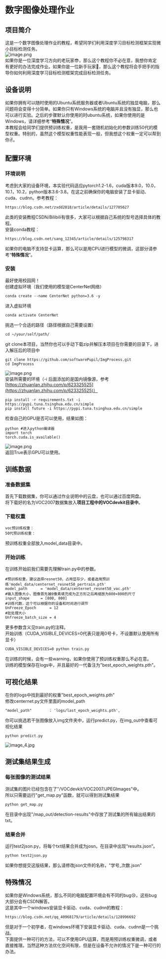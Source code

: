 <a name="FtQ82"></a>
# 数字图像处理作业
<a name="ResGY"></a>
## 项目简介
这是一个数字图像处理作业的教程，希望同学们利用深度学习目标检测框架实现微小目标检测任务。<br />![image.png](pic/image_2.jpg)<br />如果你是一位深度学习方向的老玩家😎，那么这个教程你不必在意，我想你肯定有更好的办法完成作业。如果你是一位新手玩家🤩，那么这个教程将会手把手的指导你如何利用深度学习目标检测框架完成目标检测任务。
<a name="SEZMX"></a>
## 设备说明
如果你拥有可以随时使用的Ubuntu系统服务器或者Ubuntu系统的独显电脑，那么问题将会变得十分简单。如果你只有Windows系统的电脑并且没有独显，那么也可以进行实验。之后的步骤默认你使用的时ubuntu系统，如果你使用的是Windows，请详细参考“**特殊情况**”。<br />本教程会给同学们提供预训练权重，是我用一套随机初始化的参数训练50代的模型权重。特别的，虽然这个模型权重性能表现一般，但我想这个权重一定可以帮到你✌️。
<a name="rZPmZ"></a>
## 配置环境
<a name="VJusC"></a>
### 环境说明
考虑到大家的设备环境，本实验代码适应pytorch1.2-1.6，cuda版本9.0，10.0，10.1，10.2，python版本3.6-3.8。在这之前确保你的电脑安装了显卡驱动、cuda、cudnn。参考教程：
```
https://blog.csdn.net/zxdd2018/article/details/127705627
```
此类的安装教程CSDN/Bilibili有很多，大家可以根据自己系统的型号选择具体的教程。<br />安装conda教程：
```
https://blog.csdn.net/sang_12345/article/details/125798317
```
如果你的电脑不支持显卡运算，那么可以是用CPU进行模型的微调，这部分请参考“**特殊情况**”。
<a name="q65Ff"></a>
### 安装
最好使用校园网！<br />创建虚拟环境（我们使用的模型是CenterNet网络）
```
conda create --name CenterNet python=3.6 -y
```
进入虚拟环境
```
conda activate CenterNet
```
挑选一个合适的路径（路径根据自己需要设置）
```
cd ~/your/self/path/
```
git clone本项目，当然你也可以手动下载zip并解压本项目在你需要的目录下，进入解压后的项目中
```
git clone https://github.com/softwarePupil/ImgProcess.git
cd ImgProcess
```
![image.png](pic/image_1.jpg)<br />安装所需要的环境（-i 后面添加的是国内镜像源，参考[https://zhuanlan.zhihu.com/p/623325525](https://zhuanlan.zhihu.com/p/623325525)）
```
pip install -r requirements.txt -i https://pypi.tuna.tsinghua.edu.cn/simple
pip install future -i https://pypi.tuna.tsinghua.edu.cn/simple
```
检查自己的GPU是否可以使用，结果如图：
```
python #进入python编译器
import torch
torch.cuda.is_available()
```
![image.png](pic/image_3.jpg)<br />返回True表示GPU可以使用。
<a name="Djnyr"></a>
## 训练数据
<a name="gPQli"></a>
### 准备数据集
首先下载数据集，你可以通过作业说明中的云盘，也可以通过百度网盘。<br />将下载好的名为VOC2007数据集放入**项目工程中的VOCdevkit目录中**。
<a name="u93E6"></a>
### 下载权重
```
voc预训练权重：
50代预训练权重：
```
预训练权重全部放入model_data目录中。
<a name="uJjUV"></a>
### 开始训练
在训练开始前我们需要先理解train.py中的参数。
```
#预训练权重，建议选择resnet50，占用显存少，或者选用预训练'model_data/centernet_resnet50_pertrain.pth'
model_path      = 'model_data/centernet_resnet50_voc.pth'
#输入图像大小，图像首先被0像素填充成为正方形之后再缩放为800×800的尺寸
input_shape     = [800, 800]
#训练代数，这个可以根据你的设备和时间进行调节
UnFreeze_Epoch      = 12
#批处理大小
Unfreeze_batch_size = 4
```
更多参数含义见train.py的注释。<br />开始训练（CUDA_VISIBLE_DEVICES=0代表只是用0号卡，不设置默认使用所有显卡）
```
CUDA_VISIBLE_DEVICES=0 python train.py
```
在训练的时候，会有一些warning，如果你使用了预训练权重那么不必在意。<br />训练的模型保存在logs中，并且最好的一代备注为"best_epoch_weights.pth"。
<a name="bxOuh"></a>
## 可视化结果
在你的logs中找到最好的权重"best_epoch_weights.pth"<br />修改centernet.py文件里面的model_path
```
"model_path"        : 'logs/last_epoch_weights.pth',
```
你可以挑选若干张图像放入img文件夹中，运行predict.py，在img_out中查看可视化结果
```
python predict.py
```
![image_4.jpg](pic/image_4.jpg)
<a name="kuy6N"></a>
## 测试集结果生成
<a name="ueBuC"></a>
### 每张图像的测试结果
测试集的图片已经包含在了"/VOCdevkit/VOC2007/JPEGImages"中。<br />所以只需要运行"get_map.py"函数，就可以得到测试集结果
```
python get_map.py
```
在目录中出现"/map_out/detection-results"中存放了测试集的所有输出结果的txt。
<a name="JyhH3"></a>
### 结果合并
运行test2json.py，将每个txt结果合并成为josn。在目录中出现“results.json”。
```
python test2json.py
```
如果你想提交这版结果，那么请修改json文件的名称，"学号_次数.json"
<a name="TSAoM"></a>
## 特殊情况
如果你是Windows系统，那么不同的电脑配置环境会有不同的bug😢，这些bug大部分会有CSDN解答。<br />这是其中一个windows安装显卡驱动、cuda、cudnn的教程：
```
https://blog.csdn.net/qq_40968179/article/details/128996692
```
但是对于一个初学者，在windows环境下安装显卡驱动、cuda、cudnn是一个挑战。<br />下面提供一种可行的方法，可以不使用GPU运算，而是用预训练权重微调，或者直接推理。当然这种方法优化空间有限，但是在设备不允许的情况下是一种可行的办法。
